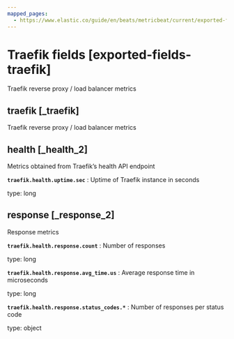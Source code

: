 ```yaml
---
mapped_pages:
  - https://www.elastic.co/guide/en/beats/metricbeat/current/exported-fields-traefik.html
---
```


# Traefik fields [exported-fields-traefik]

Traefik reverse proxy / load balancer metrics


## traefik [_traefik]

Traefik reverse proxy / load balancer metrics


## health [_health_2]

Metrics obtained from Traefik’s health API endpoint

**`traefik.health.uptime.sec`**
:   Uptime of Traefik instance in seconds

type: long



## response [_response_2]

Response metrics

**`traefik.health.response.count`**
:   Number of responses

type: long


**`traefik.health.response.avg_time.us`**
:   Average response time in microseconds

type: long


**`traefik.health.response.status_codes.*`**
:   Number of responses per status code

type: object


